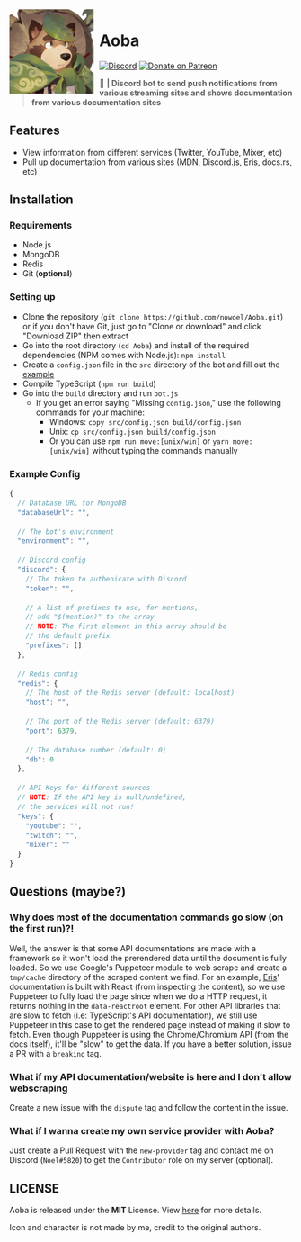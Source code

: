 <img src='./assets/Aoba.png' width='150' height='150' align='left' style='float: left; margin: 0 10px 0 0;' alt='Aoba' />

# Aoba
[![Discord](https://discordapp.com/api/guilds/382725233695522816/embed.png)](https://discord.gg/yDnbEDH) [![Donate on Patreon](https://img.shields.io/badge/patreon-auguwu-blue.svg?logo=patreon&logoWidth=30&logoColor=F96854&style=popout-square)](https://patreon.com/auguwu)

> :speedboat: **| Discord bot to send push notifications from various streaming sites and shows documentation from various documentation sites**

## Features
- View information from different services (Twitter, YouTube, Mixer, etc)
- Pull up documentation from various sites (MDN, Discord.js, Eris, docs.rs, etc)

## Installation
### Requirements
- Node.js
- MongoDB
- Redis 
- Git (**optional**)

### Setting up
- Clone the repository (``git clone https://github.com/nowoel/Aoba.git``) or if you don't have Git, just go to "Clone or download" and click "Download ZIP" then extract
- Go into the root directory (``cd Aoba``) and install of the required dependencies (NPM comes with Node.js): ``npm install``
- Create a `config.json` file in the `src` directory of the bot and fill out the [example](https://github.com/nowoel/Aoba#example-config)
- Compile TypeScript (``npm run build``)
- Go into the `build` directory and run `bot.js`
  - If you get an error saying "Missing `config.json`," use the following commands for your machine:
    - Windows: `copy src/config.json build/config.json`
    - Unix: `cp src/config.json build/config.json`
    - Or you can use `npm run move:[unix/win]` or `yarn move:[unix/win]` without typing the commands manually

### Example Config
```js
{
  // Database URL for MongoDB
  "databaseUrl": "",

  // The bot's environment
  "environment": "",

  // Discord config
  "discord": {
    // The token to authenicate with Discord
    "token": "",

    // A list of prefixes to use, for mentions,
    // add "$(mention)" to the array
    // NOTE: The first element in this array should be
    // the default prefix
    "prefixes": []
  },

  // Redis config
  "redis": {
    // The host of the Redis server (default: localhost)
    "host": "",

    // The port of the Redis server (default: 6379)
    "port": 6379,

    // The database number (default: 0)
    "db": 0
  },

  // API Keys for different sources
  // NOTE: If the API key is null/undefined,
  // the services will not run!
  "keys": {
    "youtube": "",
    "twitch": "",
    "mixer": ""
  }
}
```

## Questions (maybe?)
### Why does most of the documentation commands go slow (on the first run)?!
Well, the answer is that some API documentations are made with a framework so it won't load the prerendered data until the document is fully loaded. So we use Google's Puppeteer module to web scrape and create a `tmp/cache` directory of the scraped content we find. For an example, [Eris](https://abal.moe/Eris/docs)' documentation is built with React (from inspecting the content), so we use Puppeteer to fully load the page since when we do a HTTP request, it returns nothing in the `data-reactroot` element. For other API libraries that are slow to fetch (i.e: TypeScript's API documentation), we still use Puppeteer in this case to get the rendered page instead of making it slow to fetch. Even though Puppeteer is using the Chrome/Chromium API (from the docs itself), it'll be "slow" to get the data. If you have a better solution, issue a PR with a `breaking` tag.

### What if my API documentation/website is here and I don't allow webscraping
Create a new issue with the `dispute` tag and follow the content in the issue.

### What if I wanna create my own service provider with Aoba?
Just create a Pull Request with the `new-provider` tag and contact me on Discord (`Noel#5820`) to get the `Contributor` role on my server (optional).

## LICENSE
Aoba is released under the **MIT** License. View [here](/LICENSE) for more details.

Icon and character is not made by me, credit to the original authors.
